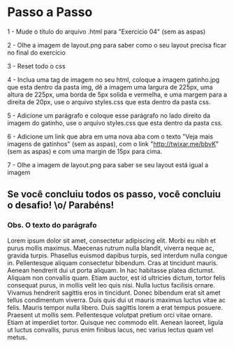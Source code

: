 # Passo a Passo

1 - Mude o título do arquivo .html para "Exercício 04" (sem as aspas)

2 - Olhe a imagem de layout.png para saber como o seu layout precisa ficar no final do exercício

3 - Reset todo o css

4 - Inclua uma tag de imagem no seu html, coloque a imagem gatinho.jpg que esta dentro da pasta img, dê a imagem uma largura de 225px, uma altura de 225px, uma borda de 5px solida e vermelha, e uma margem para a direita de 20px, use o arquivo styles.css que esta dentro da pasta css.

5 - Adicione um parágrafo e coloque esse parágrafo no lado direito da imagem do gatinho, use o arquivo styles.css que esta dentro da pasta css.

6 - Adicione um link que abra em uma nova aba com o texto "Veja mais imagens de gatinhos" (sem as aspas), com o link "http://twixar.me/bbvK" (sem as aspas) e com uma margin de 15px para cima.

7 - Olhe a imagem de layout.png para saber se seu layout está igual a imagem

## Se você concluiu todos os passo, você concluiu o desafio! \o/ Parabéns!

### Obs. O texto do parágrafo

Lorem ipsum dolor sit amet, consectetur adipiscing elit. Morbi eu nibh et purus mollis maximus. Maecenas rutrum nulla blandit, viverra neque ac, gravida turpis. Phasellus euismod dapibus turpis, sed interdum nulla congue in. Pellentesque aliquam consectetur bibendum. Cras at tincidunt mauris. Aenean hendrerit dui ut porta aliquam. In hac habitasse platea dictumst. Aliquam non convallis quam. Etiam auctor, est id ultricies dictum, tortor felis consequat purus, in mollis velit leo quis nisi. Nulla luctus facilisis ornare. Vivamus hendrerit sagittis eros in tincidunt. Donec bibendum erat sit amet tellus condimentum viverra. Duis quis dui ut mauris maximus luctus vitae ac felis. Mauris tempor nulla libero. Duis sagittis lorem a erat tempus posuere. Praesent ut mollis sem. Pellentesque volutpat pretium orci vitae ornare. Etiam at imperdiet tortor. Quisque nec commodo elit. Aenean laoreet, ligula ut luctus convallis, purus enim finibus lacus, nec varius lectus quam vel metus.

